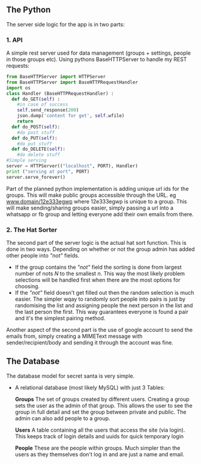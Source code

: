 ## The Python


The server side logic for the app is in two parts:

### 1. API

A simple rest server used for data management (groups + settings, people in those groups etc).
Using pythons BaseHTTPServer to handle my REST requests:
```python
from BaseHTTPServer import HTTPServer
from BaseHTTPServer import BaseHTTPRequestHandler
import os
class Handler (BaseHTTPRequestHandler) :
  def do_GET(self) :
    #in case of success
    self.send_response(200)
    json.dump('content for get', self.wfile)
    return
  def do_POST(self):
    #do post stuff
  def do_PUT(self):
    #do put stuff
  def do_DELETE(self):
    #do delete stuff
#Simple serving
server = HTTPServer(("localhost", PORT), Handler)
print ("serving at port", PORT)
server.serve_forever()
```


Part of the planned python implementation is adding unique url ids for the groups. This will make public groups accessible through the URL. eg www.domain/12e333egwp where 12e333egwp is unique to a group.
This will make sending/sharing groups easier, simply passing a url into a whatsapp or fb group and letting everyone add their own emails from there.


### 2. The Hat Sorter
The second part of the server logic is the actual hat sort function.
This is done in two ways. Depending on whether or not the group admin has added other people into _"not"_ fields.

- If the group contains the _"not"_ field the sorting is done from largest number of nots _N_ to the smallest _n_. This way the most likely problem selections will be handled first when there are the most options for choosing.
- If the _"not"_ field doesn't get filled out then the random selection is much easier. The simpler wqay to randomly sort people into pairs is just by randomising the list and assigning people the next person in the list and the last person the first. This way guarantees everyone is found a pair and it's the simplest pairing method.


Another aspect of the second part is the use of google account to send the emails from, simply creating a MIMEText message with sender/recipient/body and sending it through the account was fine. 


## The Database
The database model for secret santa is very simple. 

- A relational database (most likely MySQL) with just 3 Tables:

    **Groups**
        The set of groups created by different users. Creating a group sets the user as the admin of that group. This allows the user to see the group in full detail and set the group between private and public. The admin can also add people to a group.  

    **Users**
        A table containing all the users that access the site (via login). This keeps track of login details and uuids for quick temporary login

    **People**
        These are the people within groups. Much simpler than the users as they themselves don't log in and are just a name and email.

